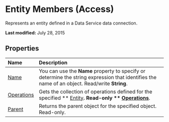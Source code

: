 
# Entity Members (Access)
Represents an entity defined in a Data Service data connection.

 **Last modified:** July 28, 2015


## Properties



|**Name**|**Description**|
|:-----|:-----|
| [Name](a72be228-43e2-d275-5b17-c9831f763ff7.md)|You can use the  **Name** property to specify or determine the string expression that identifies the name of an object. Read/write **String**.|
| [Operations](13113ff7-0f9d-cb50-c603-fede2aea910c.md)|Gets the collection of operations defined for the specified  ** [Entity](fbce3ef6-bca4-92c6-c191-fd89ad33e888.md)**. Read-only  ** [Operations](2c1078b1-6d9c-9a99-80bb-c8b09fd2dc9a.md)**.|
| [Parent](afe74519-f2b7-eb78-7e5d-255fb25e9dee.md)|Returns the parent object for the specified object. Read-only.|
